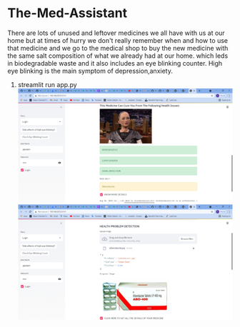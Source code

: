 # The-Med-Assistant
There are lots of unused and leftover medicines we all have with us at our home but at times of hurry we don't really remember when and how to use that medicine and we go to the medical shop to buy the new medicine with the same salt composition of what we already had at our home. which leds in biodegradable waste and it also includes an eye blinking counter. High eye blinking is the main symptom of depression,anxiety.
1. streamlit run app.py
![Image of Yaktocat](https://github.com/gautamj-tech/The-Med-Assistant/blob/main/readmeimg/1.png)
![Image of Yaktocat](https://github.com/gautamj-tech/The-Med-Assistant/blob/main/readmeimg/2.png)

